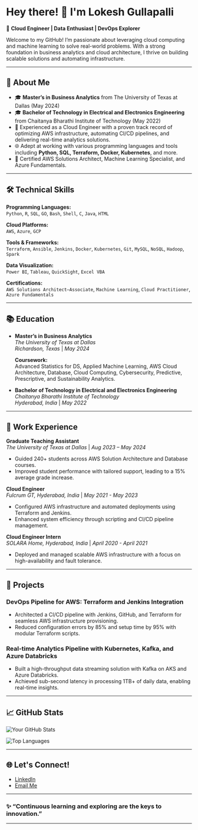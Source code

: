 # Hey there! 👋 I'm Lokesh Gullapalli

🚀 **Cloud Engineer | Data Enthusiast | DevOps Explorer**

Welcome to my GitHub! I’m passionate about leveraging cloud computing and machine learning to solve real-world problems. With a strong foundation in business analytics and cloud architecture, I thrive on building scalable solutions and automating infrastructure.

---

## 🌟 **About Me**

- 🎓 **Master’s in Business Analytics** from The University of Texas at Dallas (May 2024)
- 🎓 **Bachelor of Technology in Electrical and Electronics Engineering** from Chaitanya Bharathi Institute of Technology (May 2022)
- 💼 Experienced as a Cloud Engineer with a proven track record of optimizing AWS infrastructure, automating CI/CD pipelines, and delivering real-time analytics solutions.
- 🌐 Adept at working with various programming languages and tools including **Python, SQL, Terraform, Docker, Kubernetes**, and more.
- 📜 Certified AWS Solutions Architect, Machine Learning Specialist, and Azure Fundamentals.

---

## 🛠️ **Technical Skills**

**Programming Languages:**  
`Python`, `R`, `SQL`, `GO`, `Bash`, `Shell`, `C`, `Java`, `HTML`

**Cloud Platforms:**  
`AWS`, `Azure`, `GCP`

**Tools & Frameworks:**  
`Terraform`, `Ansible`, `Jenkins`, `Docker`, `Kubernetes`, `Git`, `MySQL`, `NoSQL`, `Hadoop`, `Spark`

**Data Visualization:**  
`Power BI`, `Tableau`, `QuickSight`, `Excel VBA`

**Certifications:**  
`AWS Solutions Architect–Associate`, `Machine Learning`, `Cloud Practitioner`, `Azure Fundamentals`

---

## 📚 **Education**

- **Master’s in Business Analytics**  
  *The University of Texas at Dallas*  
  *Richardson, Texas* | *May 2024*

  **Coursework:**  
  Advanced Statistics for DS, Applied Machine Learning, AWS Cloud Architecture, Database, Cloud Computing, Cybersecurity, Predictive, Prescriptive, and Sustainability Analytics.

- **Bachelor of Technology in Electrical and Electronics Engineering**  
  *Chaitanya Bharathi Institute of Technology*  
  *Hyderabad, India* | *May 2022*

---

## 💼 **Work Experience**

**Graduate Teaching Assistant**  
*The University of Texas at Dallas* | *Aug 2023 – May 2024*  
- Guided 240+ students across AWS Solution Architecture and Database courses.
- Improved student performance with tailored support, leading to a 15% average grade increase.

**Cloud Engineer**  
*Fulcrum GT, Hyderabad, India* | *May 2021 - May 2023*  
- Configured AWS infrastructure and automated deployments using Terraform and Jenkins.
- Enhanced system efficiency through scripting and CI/CD pipeline management.

**Cloud Engineer Intern**  
*SOLARA Home, Hyderabad, India* | *April 2020 - April 2021*  
- Deployed and managed scalable AWS infrastructure with a focus on high-availability and fault tolerance.

---

## 🚀 **Projects**

### **DevOps Pipeline for AWS: Terraform and Jenkins Integration**
- Architected a CI/CD pipeline with Jenkins, GitHub, and Terraform for seamless AWS infrastructure provisioning.
- Reduced configuration errors by 85% and setup time by 95% with modular Terraform scripts.

### **Real-time Analytics Pipeline with Kubernetes, Kafka, and Azure Databricks**
- Built a high-throughput data streaming solution with Kafka on AKS and Azure Databricks.
- Achieved sub-second latency in processing 1TB+ of daily data, enabling real-time insights.

---

## 📈 **GitHub Stats**

![Your GitHub Stats](https://github-readme-stats.vercel.app/api?username=LokeshGullapalli&show_icons=true&theme=radical)

![Top Languages](https://github-readme-stats.vercel.app/api/top-langs/?username=LokeshGullapalli&layout=compact&theme=radical)

---

## 🌐 **Let's Connect!**

- [LinkedIn](https://www.linkedin.com/in/lokesh-gullapalli-146bb8210)
- [Email Me](mailto:lokeshchowdary7117@gmail.com)

---

### ✨ “Continuous learning and exploring are the keys to innovation.”

---
